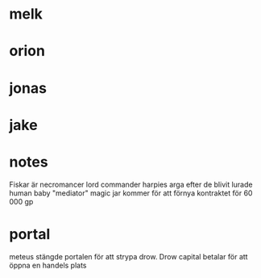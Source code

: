 # melk

# orion

# jonas

# jake

# notes
Fiskar är necromancer lord commander
harpies arga efter de blivit lurade
human baby "mediator" magic jar  kommer för att förnya kontraktet för 60 000 gp

# portal
meteus stängde portalen för att strypa drow. Drow capital betalar för att öppna en handels plats
